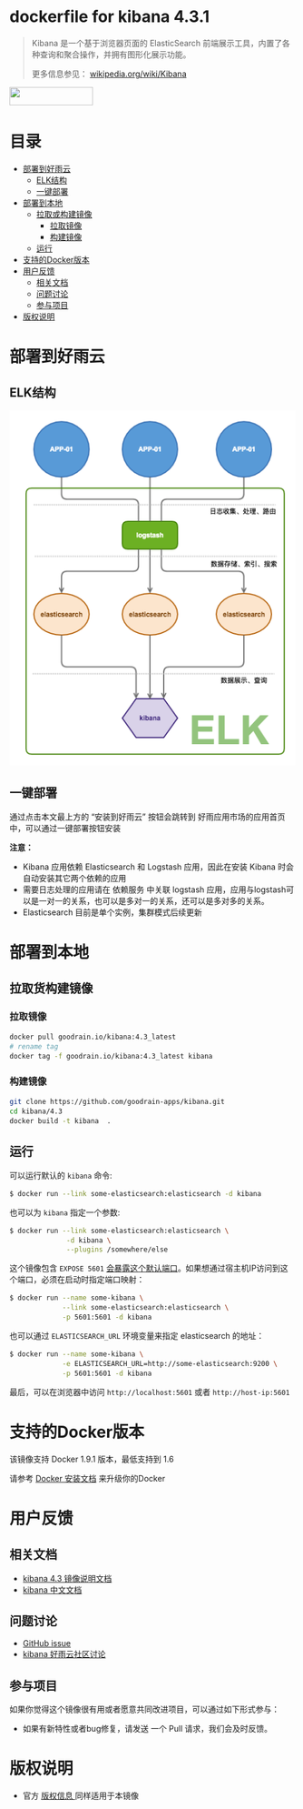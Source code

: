 # dockerfile for kibana 4.3.1
 
>Kibana 是一个基于浏览器页面的 ElasticSearch 前端展示工具，内置了各种查询和聚合操作，并拥有图形化展示功能。
>
> 更多信息参见： [wikipedia.org/wiki/Kibana](https://en.wikipedia.org/wiki/Kibana)

<a href="http://app.goodrain.com/app/18/" target="_blank" ><img src="http://www.goodrain.com/images/deploy/button_16012601.png" width="147" height="32"></img></a>


# 目录
- [部署到好雨云](#部署到好雨云)
	- [ELK结构](#ELK结构)
	- [一键部署](#一键部署)
- [部署到本地](#部署到本地)
	- [拉取或构建镜像](#拉取或构建镜像)
		- [拉取镜像](#拉取镜像)
		- [构建镜像](#构建镜像)
	- [运行](#运行)
- [支持的Docker版本](#支持的Docker版本)
- [用户反馈](#用户反馈)
	- [相关文档](#相关文档)
	- [问题讨论](#问题讨论)
	- [参与项目](#参与项目)
- [版权说明](#版权说明)

# 部署到好雨云
## ELK结构
![elk](https://github.com/goodrain-apps/logstash/blob/master/img/elk_dockerfile.png)

## 一键部署
通过点击本文最上方的 “安装到好雨云” 按钮会跳转到 好雨应用市场的应用首页中，可以通过一键部署按钮安装

**注意：**

- Kibana 应用依赖 Elasticsearch 和 Logstash 应用，因此在安装 Kibana 时会自动安装其它两个依赖的应用
- 需要日志处理的应用请在 依赖服务 中关联 logstash 应用，应用与logstash可以是一对一的关系，也可以是多对一的关系，还可以是多对多的关系。
- Elasticsearch 目前是单个实例，集群模式后续更新


# 部署到本地
## 拉取货构建镜像
### 拉取镜像
```bash
docker pull goodrain.io/kibana:4.3_latest
# rename tag
docker tag -f goodrain.io/kibana:4.3_latest kibana
```
### 构建镜像
```bash
git clone https://github.com/goodrain-apps/kibana.git
cd kibana/4.3
docker build -t kibana  .
```
## 运行
可以运行默认的 `kibana` 命令:
```bash
$ docker run --link some-elasticsearch:elasticsearch -d kibana
```


也可以为 `kibana` 指定一个参数:

```bash
$ docker run --link some-elasticsearch:elasticsearch \
              -d kibana \
              --plugins /somewhere/else
```

这个镜像包含 `EXPOSE 5601` [会暴露这个默认端口](https://www.elastic.co/guide/en/kibana/current/_setting_kibana_server_properties.html)。如果想通过宿主机IP访问到这个端口，必须在启动时指定端口映射：

```bash
$ docker run --name some-kibana \
             --link some-elasticsearch:elasticsearch \
             -p 5601:5601 -d kibana
```

也可以通过 `ELASTICSEARCH_URL` 环境变量来指定 elasticsearch 的地址：

```bash
$ docker run --name some-kibana \
             -e ELASTICSEARCH_URL=http://some-elasticsearch:9200 \
             -p 5601:5601 -d kibana
```

最后，可以在浏览器中访问 `http://localhost:5601` 或者 `http://host-ip:5601` 

# 支持的Docker版本
该镜像支持  Docker 1.9.1 版本，最低支持到 1.6

请参考 [ Docker 安装文档](https://docs.docker.com/installation/) 来升级你的Docker

# 用户反馈
## 相关文档

- [kibana 4.3 镜像说明文档](https://github.com/goodrain-apps/kibana/blob/master/Readme.md)
- [kibana 中文文档](http://kibana.logstash.es/content/kibana/index.html)


## 问题讨论
- [GitHub issue](https://github.com/goodrain-apps/kibana/issues)
- [kibana 好雨云社区讨论](http://t.goodrain.com/t/kibana/123)

## 参与项目
如果你觉得这个镜像很有用或者愿意共同改进项目，可以通过如下形式参与：

- 如果有新特性或者bug修复，请发送 一个 Pull 请求，我们会及时反馈。

# 版权说明

- 官方 [ 版权信息 ](https://github.com/elastic/kibana/blob/4557a6fc0ba08c5e7ac813a180179e5e2631c90a/LICENSE.md) 同样适用于本镜像
